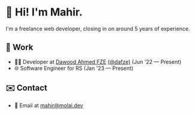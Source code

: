 # 👋 Hi! I'm Mahir.
I'm a freelance web developer, closing in on around 5 years of experience.

## 💼 Work
- 👨‍💻 Developer at [Dawood Ahmed FZE](https://dawoodahmed.com) [(@dafze)](https://github.com/dafze) (Jun '22 — Present)
- 🌐 Software Engineer for RS (Jan '23 — Present)

## ✉️ Contact
- 📧 Email at mahir@molai.dev
